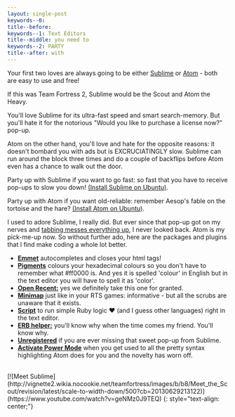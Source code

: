 ```yaml
---
layout: single-post
keywords--0: 
title--before: 
keywords--1: Text Editors
title--middle: you need to 
keywords--2: PARTY
title--after: with
---
```


Your first two loves are always going to be either [Sublime](https://www.sublimetext.com/) or [Atom](https://atom.io/) - both are easy to use and free!

If this was Team Fortress 2, Sublime would be the Scout and Atom the Heavy. 

You'll love Sublime for its ultra-fast speed and smart search-memory. But you'll hate it for the notorious "Would you like to purchase a license now?" pop-up. 

Atom on the other hand, you'll love and hate for the opposite reasons: it doesn't bombard you with ads but is EXCRUCIATINGLY slow. Sublime can run around the block three times and do a couple of backflips before Atom even has a chance to walk out the door.

Party up with Sublime if you want to go fast: so fast that you have to receive pop-ups to slow you down! [(Install Sublime on Ubuntu)](http://askubuntu.com/questions/172698/how-do-i-install-sublime-text-2-3).

Party up with Atom if you want old-reliable: remember Aesop's fable on the tortoise and the hare? [(Install Atom on Ubuntu)](https://codeforgeek.com/2014/09/install-atom-editor-ubuntu-14-04/).

I used to adore Sublime, I really did. But ever since that pop-up got on my nerves and [tabbing messes everything up](https://github.com/csrail/hangman/blob/master/lib/game.rb), I never looked back. Atom is my pick-me-up now. So without further ado, here are the packages and plugins that I find make coding a whole lot better.

* <b>[Emmet](https://atom.io/packages/emmet)</b> autocompletes and closes your html tags!
* <b>[Pigments](https://atom.io/packages/pigments)</b> colours your hexadecimal colours so you don't have to remember what #ff0000 is. And yes it is spelled 'colour' in English but in the text editor you will have to spell it as 'color'.
* <b>[Open Recent:](https://atom.io/packages/open-recent)</b> yes we definitely take this one for granted.
* <b>[Minimap](https://atom.io/packages/minimap)</b> just like in your RTS games: informative - but all the scrubs are unaware that it exists.
* <b>[Script](https://atom.io/packages/script)</b> to run simple Ruby logic <span class="heart">♥</span> (and I guess other languages) right in the text editor.
* <b>[ERB helper:](https://atom.io/packages/erb-helper)</b> you'll know why when the time comes my friend. You'll know why.
* <b>[Unregistered](https://atom.io/packages/unregistered)</b> if you are ever missing that sweet pop-up from Sublime.
* <b>[Activate Power Mode](https://atom.io/packages/activate-power-mode)</b> when you get used to all the pretty syntax highlighting Atom does for you and the novelty has worn off.

<br>
[![Meet Sublime](http://vignette2.wikia.nocookie.net/teamfortress/images/b/b8/Meet_the_Scout/revision/latest/scale-to-width-down/500?cb=20130629213122)](https://www.youtube.com/watch?v=geNMz0J9TEQ)
{: style="text-align: center;"}
